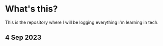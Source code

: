 


# What's this?
This is the repository where I will be logging everything I'm learning in tech.


## 4 Sep 2023

<!--stackedit_data:
eyJoaXN0b3J5IjpbOTA2NjQyMTEzLDIwMjU0OTYwNTYsLTQ0MD
IwNzI1NiwxMjAwMTc2MDIwXX0=
-->